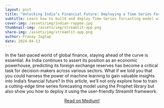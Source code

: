 ```yaml
---
layout: post
title: "Unlocking India’s Financial Future: Deploying a Time Series Forecasting Model with Prophet and Streamlit"
subtitle: Learn how to build and deploy Time Series forcasting model with Streamlit
cover-img: /assets/img/indian-ruppee.jpg
thumbnail-img: /assets/img/streamlit-app.png
share-img: /assets/img/streamlit-app.png
author: Pranay Jagtap
date: 2024-04-13
---
```


<p style="text-align: justify:">
    In the fast-paced world of global finance, staying ahead of the curve is essential. As India continues to assert its position as an economic powerhouse, predicting its foreign exchange reserves has become a critical task for decision-makers across various sectors. What if we told you that you could harness the power of machine learning to gain valuable insights into India’s financial future? In this article, we’ll not only explore how to train a cutting-edge time series forecasting model using the Prophet library but also show you how to deploy it using the user-friendly Streamlit framework.
</p>

<p align="center">
  <a href="https://python.plainenglish.io/unlocking-indias-financial-future-deploying-a-time-series-forecasting-model-with-prophet-and-848b9296db44">Read on Medium!</a>
</p>